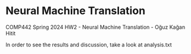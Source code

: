 # Neural Machine Translation

COMP442 Spring 2024 HW2 - Neural Machine Translation - Oğuz Kağan Hitit

In order to see the results and discussion, take a look at analysis.txt
